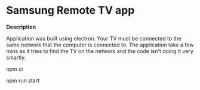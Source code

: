 # Samsung Remote TV app

**Description**

Application was built using electron. Your TV must be connected to the same network that the computer is connected to. The application take a few mins as it tries to find the TV on the network and the code isn't doing it very smartly.

npm ci

npm run start
